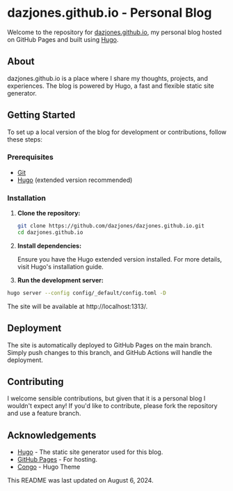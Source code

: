 # dazjones.github.io - Personal Blog

Welcome to the repository for [dazjones.github.io](https://dazjones.github.io), my personal blog hosted on GitHub Pages and built using [Hugo](https://gohugo.io/).

## About

dazjones.github.io is a place where I share my thoughts, projects, and experiences. The blog is powered by Hugo, a fast and flexible static site generator.

## Getting Started

To set up a local version of the blog for development or contributions, follow these steps:

### Prerequisites

- [Git](https://git-scm.com/)
- [Hugo](https://gohugo.io/getting-started/installing/) (extended version recommended)

### Installation

1. **Clone the repository:**
   ```sh
   git clone https://github.com/dazjones/dazjones.github.io.git
   cd dazjones.github.io
   ```
2. **Install dependencies:**

    Ensure you have the Hugo extended version installed. For more details, visit Hugo's installation guide.

3. **Run the development server:**
```sh
hugo server --config config/_default/config.toml -D
```
The site will be available at http://localhost:1313/.

## Deployment
The site is automatically deployed to GitHub Pages on the main branch. Simply push changes to this branch, and GitHub Actions will handle the deployment.

## Contributing

I welcome sensible contributions, but given that it is a personal blog I wouldn't expect any! If you'd like to contribute, please fork the repository and use a feature branch.

## Acknowledgements

- [Hugo](https://gohugo.io/getting-started/installing/) - The static site generator used for this blog.
- [GitHub Pages](https://pages.github.com) - For hosting.
- [Congo](https://github.com/jpanther/congo) - Hugo Theme

This README was last updated on August 6, 2024.

